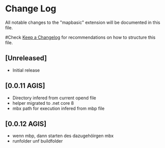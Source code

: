 # Change Log

All notable changes to the "mapbasic" extension will be documented in this file.

#Check [Keep a Changelog](http://keepachangelog.com/) for recommendations on how to structure this file.

## [Unreleased]

- Initial release

## [0.0.11 AGIS]

- Directory infered from current opend file
- helper migrated to .net core 8
- mbx path for execution infered from mbp file

## [0.0.12 AGIS]

- wenn mbp, dann starten des dazugehöirgen mbx
- runfolder unf buildfolder
